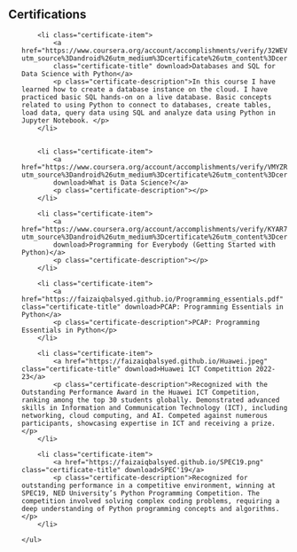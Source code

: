 <!-- Certificates Section -->
<section class="certificates-section">
    <h1>Certifications</h1>
    <ul class="certificates-list">
      
        <li class="certificate-item">  
            <a href="https://www.coursera.org/account/accomplishments/verify/32WEVBMYNA54?utm_source%3Dandroid%26utm_medium%3Dcertificate%26utm_content%3Dcert_image%26utm_campaign%3Dsharing_cta%26utm_product%3Dcourse" 
            class="certificate-title" download>Databases and SQL for Data Science with Python</a>
            <p class="certificate-description">In this course I have learned how to create a database instance on the cloud. I have practiced basic SQL hands-on on a live database. Basic concepts related to using Python to connect to databases, create tables, load data, query data using SQL and analyze data using Python in Jupyter Notebook. </p>   
        </li>
        
        
        <li class="certificate-item">
            <a href="https://www.coursera.org/account/accomplishments/verify/VMYZRFLMRN7Z?utm_source%3Dandroid%26utm_medium%3Dcertificate%26utm_content%3Dcert_image%26utm_campaign%3Dsharing_cta%26utm_product%3Dcourse" 
            download>What is Data Science?</a>
            <p class="certificate-description"></p>
        </li>
        
        <li class="certificate-item">
            <a href="https://www.coursera.org/account/accomplishments/verify/KYAR73DYYANJ?utm_source%3Dandroid%26utm_medium%3Dcertificate%26utm_content%3Dcert_image%26utm_campaign%3Dsharing_cta%26utm_product%3Dcourse" 
            download>Programming for Everybody (Getting Started with Python)</a>
            <p class="certificate-description"></p>
        </li>
        
        <li class="certificate-item">
            <a href="https://faizaiqbalsyed.github.io/Programming_essentials.pdf" class="certificate-title" download>PCAP: Programming Essentials in Python</a>
            <p class="certificate-description">PCAP: Programming Essentials in Python</p>
        </li>

        <li class="certificate-item">
            <a href="https://faizaiqbalsyed.github.io/Huawei.jpeg" class="certificate-title" download>Huawei ICT Competittion 2022-23</a>
            <p class="certificate-description">Recognized with the Outstanding Performance Award in the Huawei ICT Competition, ranking among the top 30 students globally. Demonstrated advanced skills in Information and Communication Technology (ICT), including networking, cloud computing, and AI. Competed against numerous participants, showcasing expertise in ICT and receiving a prize.</p>
        </li>

        <li class="certificate-item">
            <a href="https://faizaiqbalsyed.github.io/SPEC19.png" class="certificate-title" download>SPEC'19</a>
            <p class="certificate-description">Recognized for outstanding performance in a competitive environment, winning at SPEC19, NED University’s Python Programming Competition. The competition involved solving complex coding problems, requiring a deep understanding of Python programming concepts and algorithms.</p>
        </li>
        
    </ul>
</section>

